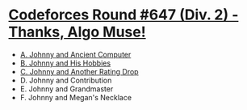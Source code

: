 # [Codeforces Round #647 (Div. 2) - Thanks, Algo Muse!](https://codeforces.com/contest/1362)

- [A. Johnny and Ancient Computer](https://github.com/wingkwong/codeforces/blob/master/1362/A.cpp)
- [B. Johnny and His Hobbies](https://github.com/wingkwong/codeforces/blob/master/1362/B.cpp)
- [C. Johnny and Another Rating Drop](https://github.com/wingkwong/codeforces/blob/master/1362/C.cpp)
- D. Johnny and Contribution
- E. Johnny and Grandmaster
- F. Johnny and Megan's Necklace